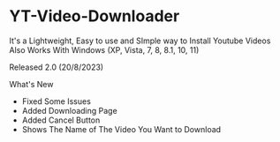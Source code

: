 # YT-Video-Downloader
It's a Lightweight, Easy to use and SImple way to Install Youtube Videos Also Works With Windows (XP, Vista, 7, 8, 8.1, 10, 11)

Released 2.0 (20/8/2023)

What's New
* Fixed Some Issues
* Added Downloading Page
* Added Cancel Button
* Shows The Name of The Video You Want to Download
